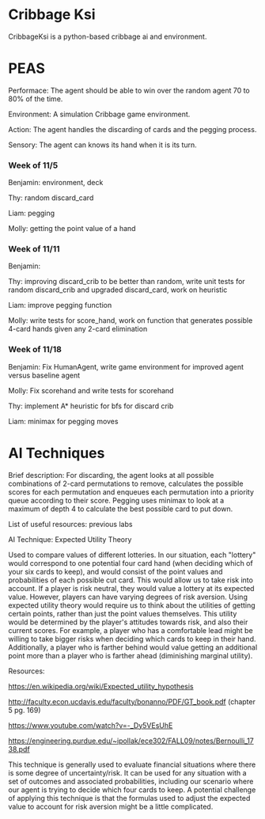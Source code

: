 # Cribbage Ksi
CribbageKsi is a python-based cribbage ai and environment.

# PEAS

Performace: The agent should be able to win over the random agent 70 to 80% of the time. 

Environment: A simulation Cribbage game environment.

Action: The agent handles the discarding of cards and the pegging process.

Sensory: The agent can knows its hand when it is its turn.


### Week of 11/5

Benjamin: environment, deck

Thy: random discard_card

Liam: pegging

Molly: getting the point value of a hand

### Week of 11/11

Benjamin:

Thy: improving discard_crib to be better than random, write unit tests for random discard_crib and upgraded discard_card, work on heuristic

Liam: improve pegging function

Molly: write tests for score_hand, work on function that generates possible 4-card hands given any 2-card elimination

### Week of 11/18

Benjamin: Fix HumanAgent, write game environment for improved agent versus baseline agent

Molly: Fix scorehand and write tests for scorehand

Thy: implement A* heuristic for bfs for discard crib

Liam: minimax for pegging moves

# AI Techniques

Brief description: For discarding, the agent looks at all possible combinations of 2-card permutations to remove, calculates the possible scores for each permutation and enqueues each permutation into a priority queue according to their score. Pegging uses minimax to look at a maximum of depth 4 to calculate the best possible card to put down. 

List of useful resources: previous labs

AI Technique: Expected Utility Theory

Used to compare values of different lotteries. In our situation, each "lottery" would correspond to one potential four card hand (when deciding which of your six cards to keep), and would consist of the point values and probabilities of each possible cut card. This would allow us to take risk into account. If a player is risk neutral, they would value a lottery at its expected value. However, players can have varying degrees of risk aversion. Using expected utility theory would require us to think about the utilities of getting certain points, rather than just the point values themselves. This utility would be determined by the player's attitudes towards risk, and also their current scores. For example, a player who has a comfortable lead might be willing to take bigger risks when deciding which cards to keep in their hand. Additionally, a player who is farther behind would value getting an additional point more than a player who is farther ahead (diminishing marginal utility).

Resources:

https://en.wikipedia.org/wiki/Expected_utility_hypothesis

http://faculty.econ.ucdavis.edu/faculty/bonanno/PDF/GT_book.pdf    (chapter 5 pg. 169)

https://www.youtube.com/watch?v=-_Dy5VEsUhE

https://engineering.purdue.edu/~ipollak/ece302/FALL09/notes/Bernoulli_1738.pdf

This technique is generally used to evaluate financial situations where there is some degree of uncertainty/risk. It can be used for any situation with a set of outcomes and associated probabilities, including our scenario where our agent is trying to decide which four cards to keep. A potential challenge of applying this technique is that the formulas used to adjust the expected value to account for risk aversion might be a little complicated.


